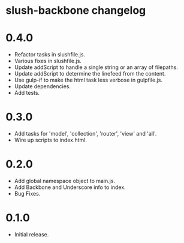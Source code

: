 # slush-backbone changelog

# 0.4.0

- Refactor tasks in slushfile.js.
- Various fixes in slushfile.js.
- Update addScript to handle a single string or an array of filepaths.
- Update addScript to determine the linefeed from the content.
- Use gulp-if to make the html task less verbose in gulpfile.js.
- Update dependencies.
- Add tests.

# 0.3.0

- Add tasks for 'model', 'collection', 'router', 'view' and 'all'.
- Wire up scripts to index.html.

# 0.2.0

- Add global namespace object to main.js.
- Add Backbone and Underscore info to index.
- Bug Fixes.

# 0.1.0

- Initial release.
